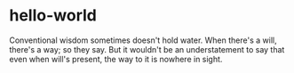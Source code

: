 # hello-world

Conventional wisdom sometimes doesn't hold water. When there's a will, there's a way; so they say. But it wouldn't be an understatement to say that even when will's present, the way to it is nowhere in sight.

